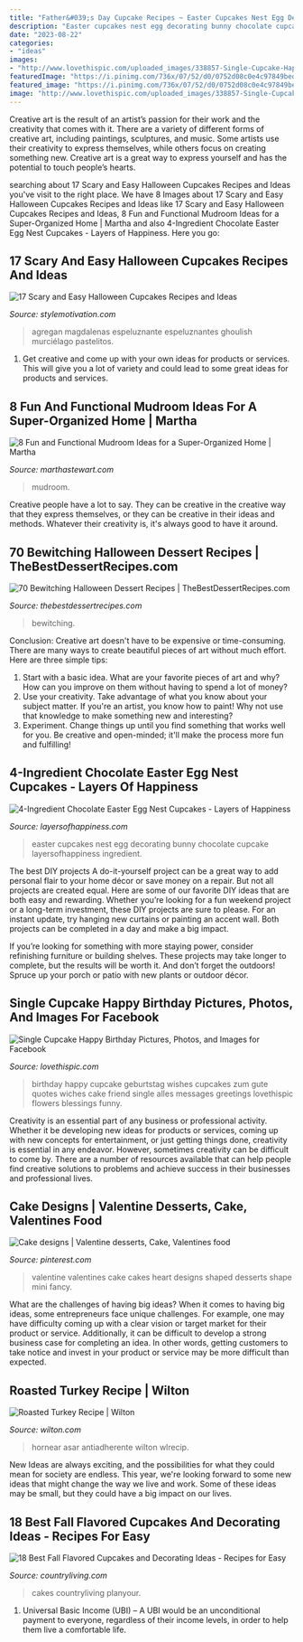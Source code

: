 ```yaml
---
title: "Father&#039;s Day Cupcake Recipes ~ Easter Cupcakes Nest Egg Decorating Bunny Chocolate Cupcake Layersofhappiness Ingredient"
description: "Easter cupcakes nest egg decorating bunny chocolate cupcake layersofhappiness ingredient"
date: "2023-08-22"
categories:
- "ideas"
images:
- "http://www.lovethispic.com/uploaded_images/338857-Single-Cupcake-Happy-Birthday.jpg"
featuredImage: "https://i.pinimg.com/736x/07/52/d0/0752d08c0e4c97849bed222a690c1311--valentines-day-cakes-funny-valentine.jpg"
featured_image: "https://i.pinimg.com/736x/07/52/d0/0752d08c0e4c97849bed222a690c1311--valentines-day-cakes-funny-valentine.jpg"
image: "http://www.lovethispic.com/uploaded_images/338857-Single-Cupcake-Happy-Birthday.jpg"
---
```



Creative art is the result of an artist’s passion for their work and the creativity that comes with it. There are a variety of different forms of creative art, including paintings, sculptures, and music. Some artists use their creativity to express themselves, while others focus on creating something new. Creative art is a great way to express yourself and has the potential to touch people’s hearts.

	

		
searching about 17 Scary and Easy Halloween Cupcakes Recipes and Ideas you've visit to the right place. We have 8 Images about 17 Scary and Easy Halloween Cupcakes Recipes and Ideas like 17 Scary and Easy Halloween Cupcakes Recipes and Ideas, 8 Fun and Functional Mudroom Ideas for a Super-Organized Home | Martha and also 4-Ingredient Chocolate Easter Egg Nest Cupcakes - Layers of Happiness. Here you go:
		
    
## 17 Scary And Easy Halloween Cupcakes Recipes And Ideas

<img loading=lazy src="https://stylemotivation.com/wp-content/uploads/2020/02/5-bat-cupcakes.jpg" onerror="this.onerror=null;this.src='https://tse2.mm.bing.net/th?id=OIP.zpNYl33ciNreu_IT5yembQHaLy&amp;pid=15.1';" alt="17 Scary and Easy Halloween Cupcakes Recipes and Ideas">

_Source: stylemotivation.com_

>agregan magdalenas espeluznante espeluznantes ghoulish murciélago pastelitos. 

	

1. Get creative and come up with your own ideas for products or services. This will give you a lot of variety and could lead to some great ideas for products and services.

    
## 8 Fun And Functional Mudroom Ideas For A Super-Organized Home | Martha

<img loading=lazy src="https://assets.marthastewart.com/styles/wmax-1500/d36/chalkboard-design-mudroom-ideas-0816/chalkboard-design-mudroom-ideas-0816_0.jpg?itok=KvMRCQI2" onerror="this.onerror=null;this.src='https://tse4.mm.bing.net/th?id=OIP.I1w3dNJU_OZCoZeqGoAe2wHaKh&amp;pid=15.1';" alt="8 Fun and Functional Mudroom Ideas for a Super-Organized Home | Martha">

_Source: marthastewart.com_

>mudroom. 

	

Creative people have a lot to say. They can be creative in the creative way that they express themselves, or they can be creative in their ideas and methods. Whatever their creativity is, it's always good to have it around.

    
## 70 Bewitching Halloween Dessert Recipes | TheBestDessertRecipes.com

<img loading=lazy src="http://irepo.primecp.com/2015/07/226604/bewitching-halloween-dessert-recipes_ExtraLarge800_ID-1069273.jpg?v=1069273" onerror="this.onerror=null;this.src='https://tse1.mm.bing.net/th?id=OIP.2ivhXF_ZF8zXnoH2TR_EswHaKl&amp;pid=15.1';" alt="70 Bewitching Halloween Dessert Recipes | TheBestDessertRecipes.com">

_Source: thebestdessertrecipes.com_

>bewitching. 

	

Conclusion:
Creative art doesn't have to be expensive or time-consuming. There are many ways to create beautiful pieces of art without much effort. Here are three simple tips: 
1) Start with a basic idea. What are your favorite pieces of art and why? How can you improve on them without having to spend a lot of money? 
2) Use your creativity. Take advantage of what you know about your subject matter. If you're an artist, you know how to paint! Why not use that knowledge to make something new and interesting? 
3) Experiment. Change things up until you find something that works well for you. Be creative and open-minded; it'll make the process more fun and fulfilling!

    
## 4-Ingredient Chocolate Easter Egg Nest Cupcakes - Layers Of Happiness

<img loading=lazy src="http://www.layersofhappiness.com/wp-content/uploads/2016/03/easter-cupcakes-5.jpg" onerror="this.onerror=null;this.src='https://tse4.mm.bing.net/th?id=OIP.Ue3C-6d_jn4ajQUWCRGwwQHaLG&amp;pid=15.1';" alt="4-Ingredient Chocolate Easter Egg Nest Cupcakes - Layers of Happiness">

_Source: layersofhappiness.com_

>easter cupcakes nest egg decorating bunny chocolate cupcake layersofhappiness ingredient. 

	

The best DIY projects
A do-it-yourself project can be a great way to add personal flair to your home décor or save money on a repair. But not all projects are created equal. Here are some of our favorite DIY ideas that are both easy and rewarding.
Whether you’re looking for a fun weekend project or a long-term investment, these DIY projects are sure to please. For an instant update, try hanging new curtains or painting an accent wall. Both projects can be completed in a day and make a big impact.

If you’re looking for something with more staying power, consider refinishing furniture or building shelves. These projects may take longer to complete, but the results will be worth it. And don’t forget the outdoors! Spruce up your porch or patio with new plants or outdoor décor.

    
## Single Cupcake Happy Birthday Pictures, Photos, And Images For Facebook

<img loading=lazy src="http://www.lovethispic.com/uploaded_images/338857-Single-Cupcake-Happy-Birthday.jpg" onerror="this.onerror=null;this.src='https://tse1.mm.bing.net/th?id=OIP.SNfnhInejPzOIPqN47OARwHaJ4&amp;pid=15.1';" alt="Single Cupcake Happy Birthday Pictures, Photos, and Images for Facebook">

_Source: lovethispic.com_

>birthday happy cupcake geburtstag wishes cupcakes zum gute quotes wiches cake friend single alles messages greetings lovethispic flowers blessings funny. 

	

Creativity is an essential part of any business or professional activity. Whether it be developing new ideas for products or services, coming up with new concepts for entertainment, or just getting things done, creativity is essential in any endeavor. However, sometimes creativity can be difficult to come by. There are a number of resources available that can help people find creative solutions to problems and achieve success in their businesses and professional lives.

    
## Cake Designs | Valentine Desserts, Cake, Valentines Food

<img loading=lazy src="https://i.pinimg.com/736x/07/52/d0/0752d08c0e4c97849bed222a690c1311--valentines-day-cakes-funny-valentine.jpg" onerror="this.onerror=null;this.src='https://tse3.mm.bing.net/th?id=OIP.b3uKDZ9S3VC2RjDt0cbEvQHaKZ&amp;pid=15.1';" alt="Cake designs | Valentine desserts, Cake, Valentines food">

_Source: pinterest.com_

>valentine valentines cake cakes heart designs shaped desserts shape mini fancy. 

	

What are the challenges of having big ideas?
When it comes to having big ideas, some entrepreneurs face unique challenges. For example, one may have difficulty coming up with a clear vision or target market for their product or service. Additionally, it can be difficult to develop a strong business case for completing an idea. In other words, getting customers to take notice and invest in your product or service may be more difficult than expected.

    
## Roasted Turkey Recipe | Wilton

<img loading=lazy src="https://www.wilton.com/dw/image/v2/AAWA_PRD/on/demandware.static/-/Sites-wilton-project-master/default/dwbabc9f5e/images/project/WLRECIP-316/2105-965_RoTuHa_44265-1.jpg?sw=1440&amp;sh=750&amp;sm=fit" onerror="this.onerror=null;this.src='https://tse1.mm.bing.net/th?id=OIP._FMujYx5N0llt4aGsEvpcwHaHa&amp;pid=15.1';" alt="Roasted Turkey Recipe | Wilton">

_Source: wilton.com_

>hornear asar antiadherente wilton wlrecip. 

	

New Ideas are always exciting, and the possibilities for what they could mean for society are endless. This year, we're looking forward to some new ideas that might change the way we live and work. Some of these ideas may be small, but they could have a big impact on our lives.

    
## 18 Best Fall Flavored Cupcakes And Decorating Ideas - Recipes For Easy

<img loading=lazy src="https://hips.hearstapps.com/clv.h-cdn.co/assets/17/32/1600x2359/harvest-swirl-cupcakes2.jpg?resize=768:*" onerror="this.onerror=null;this.src='https://tse3.mm.bing.net/th?id=OIP.sGGRr3AbObUdLJ7OvIAPygHaK6&amp;pid=15.1';" alt="18 Best Fall Flavored Cupcakes and Decorating Ideas - Recipes for Easy">

_Source: countryliving.com_

>cakes countryliving planyour. 

	

1. Universal Basic Income (UBI) – A UBI would be an unconditional payment to everyone, regardless of their income levels, in order to help them live a comfortable life.

